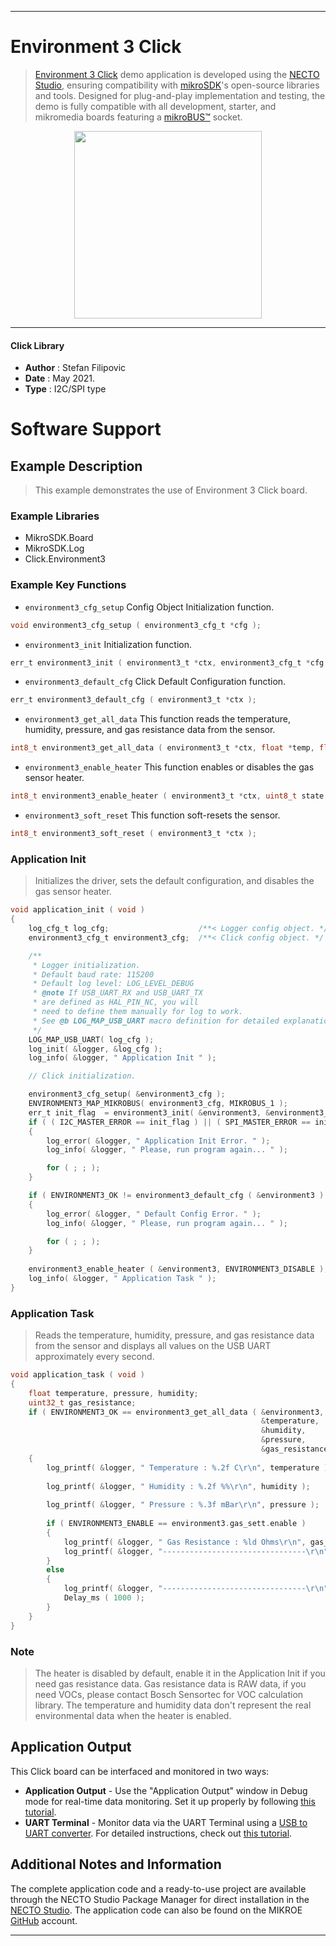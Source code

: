 
---
# Environment 3 Click

> [Environment 3 Click](https://www.mikroe.com/?pid_product=MIKROE-4893) demo application is developed using
the [NECTO Studio](https://www.mikroe.com/necto), ensuring compatibility with [mikroSDK](https://www.mikroe.com/mikrosdk)'s
open-source libraries and tools. Designed for plug-and-play implementation and testing, the demo is fully compatible with
all development, starter, and mikromedia boards featuring a [mikroBUS&trade;](https://www.mikroe.com/mikrobus) socket.

<p align="center">
  <img src="https://www.mikroe.com/?pid_product=MIKROE-4893&image=1" height=300px>
</p>

---

#### Click Library

- **Author**        : Stefan Filipovic
- **Date**          : May 2021.
- **Type**          : I2C/SPI type

# Software Support

## Example Description

> This example demonstrates the use of Environment 3 Click board.

### Example Libraries

- MikroSDK.Board
- MikroSDK.Log
- Click.Environment3

### Example Key Functions

- `environment3_cfg_setup` Config Object Initialization function.
```c
void environment3_cfg_setup ( environment3_cfg_t *cfg );
```

- `environment3_init` Initialization function.
```c
err_t environment3_init ( environment3_t *ctx, environment3_cfg_t *cfg );
```

- `environment3_default_cfg` Click Default Configuration function.
```c
err_t environment3_default_cfg ( environment3_t *ctx );
```

- `environment3_get_all_data` This function reads the temperature, humidity, pressure, and gas resistance data from the sensor.
```c
int8_t environment3_get_all_data ( environment3_t *ctx, float *temp, float *hum, float *pres, uint32_t *gas );
```

- `environment3_enable_heater` This function enables or disables the gas sensor heater.
```c
int8_t environment3_enable_heater ( environment3_t *ctx, uint8_t state );
```

- `environment3_soft_reset` This function soft-resets the sensor.
```c
int8_t environment3_soft_reset ( environment3_t *ctx );
```

### Application Init

> Initializes the driver, sets the default configuration, and disables the gas sensor heater.

```c
void application_init ( void )
{
    log_cfg_t log_cfg;                    /**< Logger config object. */
    environment3_cfg_t environment3_cfg;  /**< Click config object. */

    /** 
     * Logger initialization.
     * Default baud rate: 115200
     * Default log level: LOG_LEVEL_DEBUG
     * @note If USB_UART_RX and USB_UART_TX 
     * are defined as HAL_PIN_NC, you will 
     * need to define them manually for log to work. 
     * See @b LOG_MAP_USB_UART macro definition for detailed explanation.
     */
    LOG_MAP_USB_UART( log_cfg );
    log_init( &logger, &log_cfg );
    log_info( &logger, " Application Init " );

    // Click initialization.

    environment3_cfg_setup( &environment3_cfg );
    ENVIRONMENT3_MAP_MIKROBUS( environment3_cfg, MIKROBUS_1 );
    err_t init_flag  = environment3_init( &environment3, &environment3_cfg );
    if ( ( I2C_MASTER_ERROR == init_flag ) || ( SPI_MASTER_ERROR == init_flag ) ) 
    {
        log_error( &logger, " Application Init Error. " );
        log_info( &logger, " Please, run program again... " );

        for ( ; ; );
    }

    if ( ENVIRONMENT3_OK != environment3_default_cfg ( &environment3 ) )
    {
        log_error( &logger, " Default Config Error. " );
        log_info( &logger, " Please, run program again... " );

        for ( ; ; );
    }
    
    environment3_enable_heater ( &environment3, ENVIRONMENT3_DISABLE );
    log_info( &logger, " Application Task " );
}
```

### Application Task

> Reads the temperature, humidity, pressure, and gas resistance data from the sensor and 
> displays all values on the USB UART approximately every second.

```c
void application_task ( void )
{
    float temperature, pressure, humidity;
    uint32_t gas_resistance;
    if ( ENVIRONMENT3_OK == environment3_get_all_data ( &environment3, 
                                                        &temperature, 
                                                        &humidity, 
                                                        &pressure, 
                                                        &gas_resistance ) )
    {
        log_printf( &logger, " Temperature : %.2f C\r\n", temperature );
    
        log_printf( &logger, " Humidity : %.2f %%\r\n", humidity );
        
        log_printf( &logger, " Pressure : %.3f mBar\r\n", pressure );
        
        if ( ENVIRONMENT3_ENABLE == environment3.gas_sett.enable )
        {
            log_printf( &logger, " Gas Resistance : %ld Ohms\r\n", gas_resistance );
            log_printf( &logger, "--------------------------------\r\n" );
        }
        else
        {
            log_printf( &logger, "--------------------------------\r\n" );
            Delay_ms ( 1000 );
        }
    }
}
```

### Note

> The heater is disabled by default, enable it in the Application Init if you need gas resistance data.
> Gas resistance data is RAW data, if you need VOCs, please contact Bosch Sensortec for VOC calculation library.
> The temperature and humidity data don't represent the real environmental data when the heater is enabled.

## Application Output

This Click board can be interfaced and monitored in two ways:
- **Application Output** - Use the "Application Output" window in Debug mode for real-time data monitoring.
Set it up properly by following [this tutorial](https://www.youtube.com/watch?v=ta5yyk1Woy4).
- **UART Terminal** - Monitor data via the UART Terminal using
a [USB to UART converter](https://www.mikroe.com/click/interface/usb?interface*=uart,uart). For detailed instructions,
check out [this tutorial](https://help.mikroe.com/necto/v2/Getting%20Started/Tools/UARTTerminalTool).

## Additional Notes and Information

The complete application code and a ready-to-use project are available through the NECTO Studio Package Manager for 
direct installation in the [NECTO Studio](https://www.mikroe.com/necto). The application code can also be found on
the MIKROE [GitHub](https://github.com/MikroElektronika/mikrosdk_click_v2) account.

---
